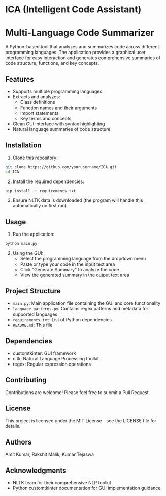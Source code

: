 # ICA (Intelligent Code Assistant)
# Multi-Language Code Summarizer

A Python-based tool that analyzes and summarizes code across different programming languages. The application provides a graphical user interface for easy interaction and generates comprehensive summaries of code structure, functions, and key concepts.

## Features

- Supports multiple programming languages
- Extracts and analyzes:
  - Class definitions
  - Function names and their arguments
  - Import statements
  - Key terms and concepts
- Clean GUI interface with syntax highlighting
- Natural language summaries of code structure

## Installation

1. Clone this repository:
```bash
git clone https://github.com/yourusername/ICA.git
cd ICA
```

2. Install the required dependencies:
```bash
pip install -r requirements.txt
```

3. Ensure NLTK data is downloaded (the program will handle this automatically on first run)

## Usage

1. Run the application:
```bash
python main.py
```

2. Using the GUI:
   - Select the programming language from the dropdown menu
   - Paste or type your code in the input text area
   - Click "Generate Summary" to analyze the code
   - View the generated summary in the output text area

## Project Structure

- `main.py`: Main application file containing the GUI and core functionality
- `language_patterns.py`: Contains regex patterns and metadata for supported languages
- `requirements.txt`: List of Python dependencies
- `README.md`: This file

## Dependencies

- customtkinter: GUI framework
- nltk: Natural Language Processing toolkit
- regex: Regular expression operations

## Contributing

Contributions are welcome! Please feel free to submit a Pull Request.

## License

This project is licensed under the MIT License - see the LICENSE file for details.

## Authors

Amit Kumar, Rakshit Malik, Kumar Tejaswa

## Acknowledgments

- NLTK team for their comprehensive NLP toolkit
- Python customtkinter documentation for GUI implementation guidance
